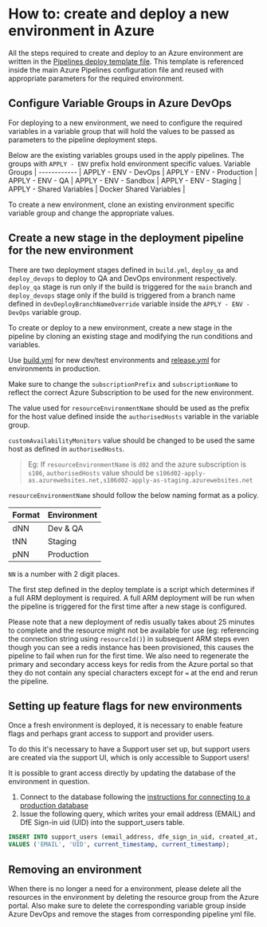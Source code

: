 # How to: create and deploy a new environment in Azure

All the steps required to create and deploy to an Azure environment are written in the [Pipelines deploy template file](../azure/pipelines/templates/deploy.yml). This template is referenced inside the main Azure Pipelines configuration file and reused with appropriate parameters for the required environment.

## Configure Variable Groups in Azure DevOps
For deploying to a new environment, we need to configure the required variables in a variable group that will hold the values to be passed as parameters to the pipeline deployment steps.

Below are the existing variables groups used in the apply pipelines.
The groups with `APPLY - ENV` prefix hold environment specific values.
Variable Groups |
------------ |
APPLY - ENV - DevOps |
APPLY - ENV - Production |
APPLY - ENV - QA |
APPLY - ENV - Sandbox |
APPLY - ENV - Staging |
APPLY - Shared Variables |
Docker Shared Variables |

To create a new environment, clone an existing environment specific variable group and change the appropriate values.

## Create a new stage in the deployment pipeline for the new environment

There are two deployment stages defined in `build.yml`, `deploy_qa` and `deploy_devops` to deploy to QA and DevOps environment respectively. `deploy_qa` stage is run only if the build is triggered for the `main` branch and `deploy_devops` stage only if the build is triggered from a branch name defined in `devDeployBranchNameOverride` variable inside the `APPLY - ENV - DevOps` variable group.

To create or deploy to a new environment, create a new stage in the pipeline by cloning an existing stage and modifying the run conditions and variables.

Use [build.yml](../azure/pipelines/build.yml) for new dev/test environments and [release.yml](../azure/pipelines/release.yml) for environments in production.

Make sure to change the `subscriptionPrefix` and `subscriptionName` to reflect the correct Azure Subscription to be used for the new environment.  

The value used for `resourceEnvironmentName` should be used as the prefix for the host value defined inside the `authorisedHosts` variable in the variable group.  

`customAvailabilityMonitors` value should be changed to be used the same host as defined in `authorisedHosts`.

>Eg: If `resourceEnvironmentName` is `d02` and the azure subscription is `s106`, `authorisedHosts` value should be `s106d02-apply-as.azurewebsites.net,s106d02-apply-as-staging.azurewebsites.net`

`resourceEnvironmentName` should follow the below naming format as a policy.

Format | Environment |
------------ | ------------ |
dNN | Dev & QA |
tNN | Staging |
pNN | Production |

`NN` is a number with 2 digit places.

The first step defined in the deploy template is a script which determines if a full ARM deployment is required.
A full ARM deployment will be run when the pipeline is triggered for the first time after a new stage is configured.

Please note that a new deployment of redis usually takes about 25 minutes to complete and the resource might not be available for use (eg: referencing the connection string using `resourceId()`) in subsequent ARM steps even though you can see a redis instance has been provisioned, this causes the pipeline to fail when run for the first time. We also need to regenerate the primary and secondary access keys for redis from the Azure portal so that they do not contain any special characters except for `=` at the end and rerun the pipeline.

## Setting up feature flags for new environments

Once a fresh environment is deployed, it is necessary to enable feature flags and perhaps grant access to support and provider users.

To do this it's necessary to have a Support user set up, but support users are
created via the support UI, which is only accessible to Support users!

It is possible to grant access directly by updating the database of the environment
in question.

1. Connect to the database following the [instructions for connecting to a production database](connecting-to-databases.md)
2. Issue the following query, which writes your email address (EMAIL) and DfE Sign-in uid (UID) into the support_users table.

```SQL
INSERT INTO support_users (email_address, dfe_sign_in_uid, created_at, updated_at)
VALUES ('EMAIL', 'UID', current_timestamp, current_timestamp);
```

## Removing an environment

When there is no longer a need for a environment, please delete all the resources in the environment by deleting the resource group from the Azure portal. Also make sure to delete the corresponding variable group inside Azure DevOps and remove the stages from corresponding pipeline yml file.

